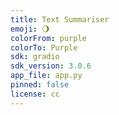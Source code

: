 ```yaml
---
title: Text Summariser
emoji: 🌖
colorFrom: purple
colorTo: Purple
sdk: gradio
sdk_version: 3.0.6
app_file: app.py
pinned: false
license: cc
---
```


